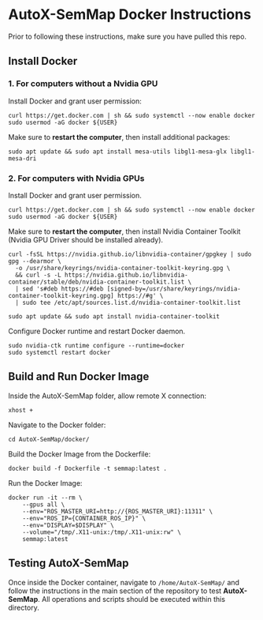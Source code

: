 # AutoX-SemMap Docker Instructions

Prior to following these instructions, make sure you have pulled this repo.

## Install Docker

### 1. For computers without a Nvidia GPU

Install Docker and grant user permission:
```
curl https://get.docker.com | sh && sudo systemctl --now enable docker
sudo usermod -aG docker ${USER}
```
Make sure to **restart the computer**, then install additional packages:
```
sudo apt update && sudo apt install mesa-utils libgl1-mesa-glx libgl1-mesa-dri
```

### 2. For computers with Nvidia GPUs

Install Docker and grant user permission.
```
curl https://get.docker.com | sh && sudo systemctl --now enable docker
sudo usermod -aG docker ${USER}
```
Make sure to **restart the computer**, then install Nvidia Container Toolkit (Nvidia GPU Driver
should be installed already).

```
curl -fsSL https://nvidia.github.io/libnvidia-container/gpgkey | sudo gpg --dearmor \
  -o /usr/share/keyrings/nvidia-container-toolkit-keyring.gpg \
  && curl -s -L https://nvidia.github.io/libnvidia-container/stable/deb/nvidia-container-toolkit.list \
  | sed 's#deb https://#deb [signed-by=/usr/share/keyrings/nvidia-container-toolkit-keyring.gpg] https://#g' \
  | sudo tee /etc/apt/sources.list.d/nvidia-container-toolkit.list
```
```
sudo apt update && sudo apt install nvidia-container-toolkit
```
Configure Docker runtime and restart Docker daemon.
```
sudo nvidia-ctk runtime configure --runtime=docker
sudo systemctl restart docker
```

## Build and Run Docker Image

Inside the AutoX-SemMap folder, allow remote X connection:
```
xhost +
```

Navigate to the Docker folder:
```
cd AutoX-SemMap/docker/
```

Build the Docker Image from the Dockerfile:
```
docker build -f Dockerfile -t semmap:latest .
```

Run the Docker Image:
```
docker run -it --rm \
    --gpus all \
    --env="ROS_MASTER_URI=http://{ROS_MASTER_URI}:11311" \
    --env="ROS_IP={CONTAINER_ROS_IP}" \
    --env="DISPLAY=$DISPLAY" \
    --volume="/tmp/.X11-unix:/tmp/.X11-unix:rw" \
    semmap:latest
```

## Testing AutoX-SemMap

Once inside the Docker container, navigate to <code>/home/AutoX-SemMap/</code> and follow the instructions in the main section of the repository to test **AutoX-SemMap**. All operations and scripts should be executed within this directory.